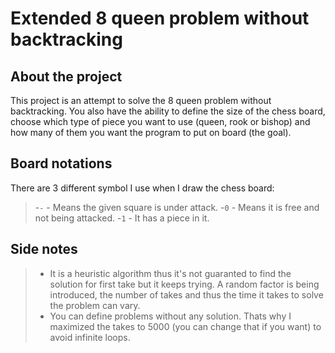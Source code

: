 Extended 8 queen problem without backtracking
===================

About the project
-------------
This project is an attempt to solve the 8 queen problem without backtracking. You also have the ability to define the size of the chess board, choose which type of piece you want to use (queen, rook or bishop) and how many of them you want the program to put on board (the goal). 

Board notations
-------------
There are 3 different symbol I use when I draw the chess board:
> -`-` - Means the given square is under attack.
> -`0` - Means it is free and not being attacked.
> -`1` - It has a piece in it.

Side notes
-------------
> - It is a heuristic algorithm thus it's not guaranted to find the solution for first take but it keeps trying. A random factor is being introduced, the number of takes and thus the time it takes to solve the problem can vary. 
> - You can define problems without any solution. Thats why I maximized the takes to 5000 (you can change that if you want) to avoid infinite loops.




